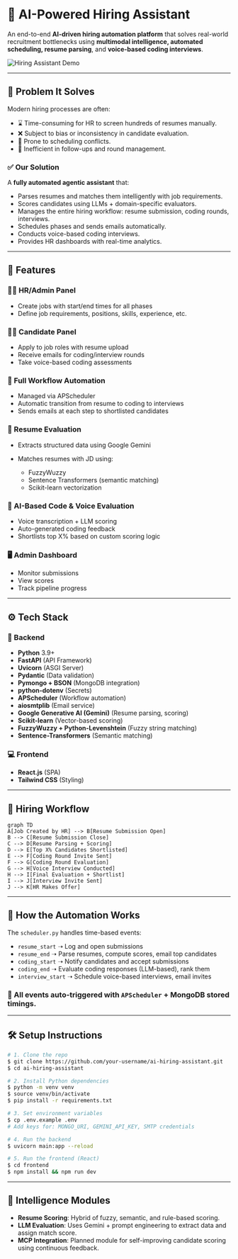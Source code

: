 # 🤖 AI-Powered Hiring Assistant

An end-to-end **AI-driven hiring automation platform** that solves real-world recruitment bottlenecks using **multimodal intelligence, automated scheduling, resume parsing**, and **voice-based coding interviews**.

![Hiring Assistant Demo](assets/banner.gif)

---

## 🧩 Problem It Solves

Modern hiring processes are often:

* ⌛ Time-consuming for HR to screen hundreds of resumes manually.
* ❌ Subject to bias or inconsistency in candidate evaluation.
* 📅 Prone to scheduling conflicts.
* 🔄 Inefficient in follow-ups and round management.

### ✅ Our Solution

A **fully automated agentic assistant** that:

* Parses resumes and matches them intelligently with job requirements.
* Scores candidates using LLMs + domain-specific evaluators.
* Manages the entire hiring workflow: resume submission, coding rounds, interviews.
* Schedules phases and sends emails automatically.
* Conducts voice-based coding interviews.
* Provides HR dashboards with real-time analytics.

---

## 🚀 Features

### 👩‍💼 HR/Admin Panel

* Create jobs with start/end times for all phases
* Define job requirements, positions, skills, experience, etc.

### 👨‍💻 Candidate Panel

* Apply to job roles with resume upload
* Receive emails for coding/interview rounds
* Take voice-based coding assessments

### 🔁 Full Workflow Automation

* Managed via APScheduler
* Automatic transition from resume to coding to interviews
* Sends emails at each step to shortlisted candidates

### 📄 Resume Evaluation

* Extracts structured data using Google Gemini
* Matches resumes with JD using:

  * FuzzyWuzzy
  * Sentence Transformers (semantic matching)
  * Scikit-learn vectorization

### 🧠 AI-Based Code & Voice Evaluation

* Voice transcription + LLM scoring
* Auto-generated coding feedback
* Shortlists top X% based on custom scoring logic

### 🖥️ Admin Dashboard

* Monitor submissions
* View scores
* Track pipeline progress

---

## ⚙️ Tech Stack

### 🔧 Backend

* **Python** 3.9+
* **FastAPI** (API Framework)
* **Uvicorn** (ASGI Server)
* **Pydantic** (Data validation)
* **Pymongo + BSON** (MongoDB integration)
* **python-dotenv** (Secrets)
* **APScheduler** (Workflow automation)
* **aiosmtplib** (Email service)
* **Google Generative AI (Gemini)** (Resume parsing, scoring)
* **Scikit-learn** (Vector-based scoring)
* **FuzzyWuzzy + Python-Levenshtein** (Fuzzy string matching)
* **Sentence-Transformers** (Semantic matching)

### 💻 Frontend

* **React.js** (SPA)
* **Tailwind CSS** (Styling)

---

## 🔄 Hiring Workflow

```mermaid
graph TD
A[Job Created by HR] --> B[Resume Submission Open]
B --> C[Resume Submission Close]
C --> D[Resume Parsing + Scoring]
D --> E[Top X% Candidates Shortlisted]
E --> F[Coding Round Invite Sent]
F --> G[Coding Round Evaluation]
G --> H[Voice Interview Conducted]
H --> I[Final Evaluation + Shortlist]
I --> J[Interview Invite Sent]
J --> K[HR Makes Offer]
```

---

## 🧪 How the Automation Works

The `scheduler.py` handles time-based events:

* `resume_start` ➝ Log and open submissions
* `resume_end` ➝ Parse resumes, compute scores, email top candidates
* `coding_start` ➝ Notify candidates and accept submissions
* `coding_end` ➝ Evaluate coding responses (LLM-based), rank them
* `interview_start` ➝ Schedule voice-based interviews, email invites

### 🔔 All events auto-triggered with `APScheduler` + MongoDB stored timings.

---

## 🛠️ Setup Instructions

```bash
# 1. Clone the repo
$ git clone https://github.com/your-username/ai-hiring-assistant.git
$ cd ai-hiring-assistant

# 2. Install Python dependencies
$ python -m venv venv
$ source venv/bin/activate
$ pip install -r requirements.txt

# 3. Set environment variables
$ cp .env.example .env
# Add keys for: MONGO_URI, GEMINI_API_KEY, SMTP credentials

# 4. Run the backend
$ uvicorn main:app --reload

# 5. Run the frontend (React)
$ cd frontend
$ npm install && npm run dev
```

---

## 🧠 Intelligence Modules

* **Resume Scoring**: Hybrid of fuzzy, semantic, and rule-based scoring.
* **LLM Evaluation**: Uses Gemini + prompt engineering to extract data and assign match score.
* **MCP Integration**: Planned module for self-improving candidate scoring using continuous feedback.

